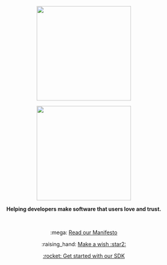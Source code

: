 <p align=center><img src="https://user-images.githubusercontent.com/7578400/163277439-edd00509-1d1b-4565-a0d3-49057ebeb92a.png#gh-light-mode-only" height="250" /></p>
<p align=center><img src="https://user-images.githubusercontent.com/7578400/163549893-117bbd70-b81a-47fd-8e1f-844911e48d68.png#gh-dark-mode-only" height="250" /></p>

<p align=center><strong>Helping developers make  software that users love and trust.</strong></p>

<br />

<p align=center>:mega: <a href="https://blindnet.io/manifesto">Read our Manifesto</a></p>

<p align=center>:raising_hand: <a href="https://github.com/blindnet-io/devrel-management/issues/new?assignees=noelmace&labels=request%2Ctriage&template=request.yml&title=%5BRequest%5D%3A+">Make a wish :star2:</p>

<p align="center">:rocket: <a href="https://docs.blindnet.io/quickstart.html">Get started with our SDK</a></p>
